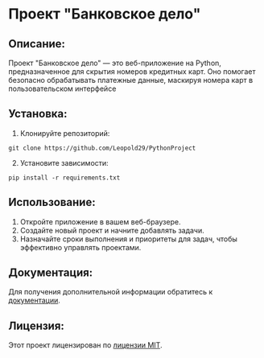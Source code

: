 # Проект "Банковское дело"

## Описание:

Проект "Банковское дело" — это веб-приложение на Python, предназначенное для скрытия номеров кредитных карт.
Оно помогает безопасно обрабатывать платежные данные, маскируя номера карт в пользовательском интерфейсе

## Установка:

1. Клонируйте репозиторий:
```
git clone https://github.com/Leopold29/PythonProject
```
2. Установите зависимости:
```
pip install -r requirements.txt
```
## Использование:

1. Откройте приложение в вашем веб-браузере.
2. Создайте новый проект и начните добавлять задачи.
3. Назначайте сроки выполнения и приоритеты для задач, чтобы эффективно управлять проектами.

## Документация:

Для получения дополнительной информации обратитесь к [документации](PythonProject/README.md).

## Лицензия:

Этот проект лицензирован по [лицензии MIT](LICENSE).